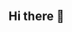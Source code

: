 ## Hi there 👋

<!--
**PrestonStucke/PrestonStucke** is a ✨ _special_ ✨ repository because its `README.md` (this file) appears on your GitHub profile.

Here are some ideas to get you started:

- 🔭 I’m currently working on ... Still getting my account set up.
- 🌱 I’m currently learning ... Haven't learned anything at the moment still getting my account set up
- 👯 I’m looking to collaborate on ...
- 🤔 I’m looking for help with ... All of this brand new to this.
- 💬 Ask me about ...
- 📫 How to reach me: ...
- 😄 Pronouns: ...
- ⚡ Fun fact: ... My favorite hobby is cooking.
-->
